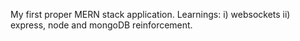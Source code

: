 My first proper MERN stack application.
Learnings: i) websockets ii) express, node and mongoDB reinforcement.
